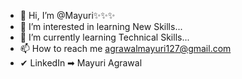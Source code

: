 - 👋 Hi, I’m @Mayuri✨✨✨
- 👀 I’m interested in learning New Skills...
- 🌱 I’m currently learning Technical Skills...
- 📫 How to reach me agrawalmayuri127@gmail.com
- ✔ LinkedIn ➡ Mayuri Agrawal
<!---
Mayuri126/Mayuri126 is a ✨ special ✨ repository because its `README.md` (this file) appears on your GitHub profile.
You can click the Preview link to take a look at your changes.
--->
